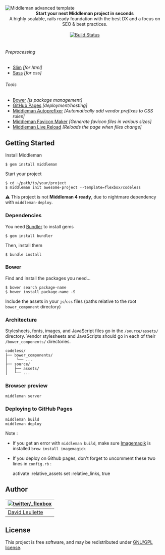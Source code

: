 <img src="https://raw.githubusercontent.com/flexbox/codeless/master/source/assets/images/codeless-middleman.jpg" alt="Middleman advanced template" align="center" />
<br />

<div align="center"><strong>Start your next Middleman project in seconds</strong></div>
<div align="center">A highly scalable, rails ready foundation with the best DX and a focus on SEO & best practices.</div>
<br />
<div align="center">

<a href="https://travis-ci.org/flexbox/codeless">
  <img src="https://travis-ci.org/flexbox/codeless.svg?branch=master" alt="Build Status">
</a>
</div>
<br />

###### Preprocessing
- [Slim](http://slim-lang.com) *[for html]*
- [Sass](http://sass-lang.com) *[for css]*

###### Tools
- [Bower](http://bower.io) *[js package management]*
- [GitHub Pages](http://pages.github.com) *[deployment/hosting]*
- [Middleman Autoprefixer](https://github.com/middleman/middleman-autoprefixer) *[Automatically add vendor prefixes to CSS rules]*
- [Middleman Favicon Maker](https://github.com/follmann/middleman-favicon-maker) *[Generate favicon files in various sizes]*
- [Middleman Live Reload](https://github.com/middleman/middleman-livereload) *[Reloads the page when files change]*

## Getting Started

Install Middleman

    $ gem install middleman

Start your project

    $ cd ~/path/to/your/project
    $ middleman init awesome-project --template=flexbox/codeless
    
:warning: This project is not __Middleman 4 ready__, due to nightmare dependency with `middleman-deploy`.
    
### Dependencies

You need [Bundler](http://bundler.io/) to install gems

    $ gem install bundler

Then, install them

    $ bundle install

### Bower

Find and install the packages you need…

    $ bower search package-name
    $ bower install package-name -S

Include the assets in your `js`/`css` files (paths relative to the root `bower_component` directory)

### Architecture

Stylesheets, fonts, images, and JavaScript files go in the `/source/assets/` directory.
Vendor stylesheets and JavaScripts should go in each of their `/bower_components/` directories.

    codeless/
    ├── bower_components/
    │    └── ...
    ├── source/
    │   ├── assets/
    │   └── ...

### Browser preview

    middleman server

### Deploying to GitHub Pages

    middleman build
    middleman deploy
    
Note :
- If you get an error with `middleman build`, make sure [Imagemagik](http://www.imagemagick.org/script/index.php) is installed `brew install imagemagick`
- If you deploy on Github pages, don't forget to uncomment these two lines in `config.rb` :

    activate :relative_assets
    set :relative_links, true

## Author

| [![twitter/_flexbox](https://gravatar.com/avatar/66ecc55f1bc2e5863eb516ee6f20794e?s=70)](https://twitter.com/_flexbox "Follow @_flexbox on Twitter") |
|---|
| [David Leuliette](http://davidl.fr/) |

## License

This project is free software, and may be redistributed under [GNU/GPL license](LICENSE.md).
